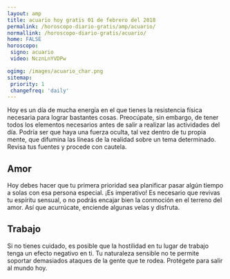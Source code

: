 ```yaml
---
layout: amp
title: acuario hoy gratis 01 de febrero del 2018 
permalink: /horoscopo-diario-gratis/amp/acuario/
normallink: /horoscopo-diario-gratis/acuario/
home: FALSE
horoscopo:
 signo: acuario
 video: NcznLnYVDPw

ogimg: /images/acuario_char.png
sitemap:
 priority: 1
 changefreq: 'daily'
---
```



Hoy es un día de mucha energía en el que tienes la resistencia física necesaria para lograr bastantes cosas. Preocúpate, sin embargo, de tener todos los elementos necesarios antes de salir a realizar las actividades del día. Podría ser que haya una fuerza oculta, tal vez dentro de tu propia mente, que difumina las líneas de la realidad sobre un tema determinado. Revisa tus fuentes y procede con cautela.

## Amor

Hoy debes hacer que tu primera prioridad sea planificar pasar algún tiempo a solas con esa persona especial. ¡Es imperativo! Es necesario que revivas tu espíritu sensual, o no podrás encajar bien la conmoción en el terreno del amor. Así que acurrúcate, enciende algunas velas y disfruta.

## Trabajo

Si no tienes cuidado, es posible que la hostilidad en tu lugar de trabajo tenga un efecto negativo en ti. Tu naturaleza sensible no te permite soportar demasiados ataques de la gente que te rodea. Protégete para salir al mundo hoy.
